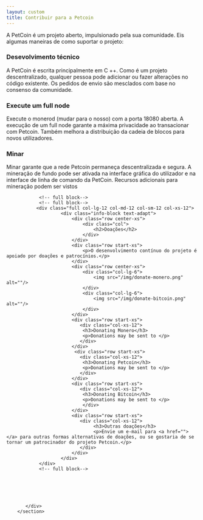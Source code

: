 ```yaml
---
layout: custom
title: Contribuir para a Petcoin
---
```

<div markdown="1" class="text-center container description">
A PetCoin é um projeto aberto, impulsionado pela sua comunidade. Eis algumas maneiras de como suportar o projeto:
</div>

<div class="contribute">
    <section class="container">
          <div class="row">         
               <!-- full block-->
               <div class="full col-lg-12 col-md-12 col-sm-12 col-xs-12">
                        <div class="info-block text-adapt">
                            <div class="row center-xs">                             
                            </div>
<div class="row start-xs" markdown="1">

### Desevolvimento técnico
A PetCoin é escrita principalmente em C ++. Como é um projeto descentralizado, qualquer pessoa pode adicionar ou fazer alterações no código existente. Os pedidos de envio são mesclados com base no consenso da comunidade.

### Execute um full node
Execute o monerod (mudar para o nosso) com a porta 18080 aberta. A execução de um full node garante a máxima privacidade ao transacionar com Petcoin. Também melhora a distribuição da cadeia de blocos para novos utilizadores. 

### Minar
Minar garante que a rede Petcoin permaneça descentralizada e segura. A mineração de fundo pode ser ativada na interface gráfica do utilizador e na interface de linha de comando da PetCoin. Recursos adicionais para mineração podem ser vistos 

</div>
                        </div>
               </div>
               <!-- end full block-->
                                      <!-- full block-->
         
                <!-- full block-->
                <!-- full block-->
               <div class="full col-lg-12 col-md-12 col-sm-12 col-xs-12">
                        <div class="info-block text-adapt">
                            <div class="row center-xs">
                                <div class="col">
                                    <h2>Doações</h2>
                                </div>
                            </div>
                            <div class="row start-xs">
                                <p>O desenvolvimento contínuo do projeto é apoiado por doações e patrocínios.</p>
                            </div>
                            <div class="row center-xs">
                                <div class="col-lg-6">
                                    <img src="/img/donate-monero.png" alt=""/>
                                </div>
                                <div class="col-lg-6">
                                    <img src="/img/donate-bitcoin.png" alt=""/>
                                </div>
                            </div>
                            <div class="row start-xs">
                               <div class="col-xs-12">
                                <h3>Donating Monero</h3>
                                <p>Donations may be sent to </p>
                               </div>
                            </div>
							 <div class="row start-xs">
                               <div class="col-xs-12">
                                <h3>Donating Petcoin</h3>
                                <p>Donations may be sent to </p>
                               </div>
                            </div>
                            <div class="row start-xs">
                               <div class="col-xs-12">
                                <h3>Donating Bitcoin</h3>
                                <p>Donations may be sent to </p>
                                </div>
                            </div>
                            <div class="row start-xs">
                               <div class="col-xs-12">
                                    <h3>Outras doações</h3>
                                    <p>Envie um e-mail para <a href=""></a> para outras formas alternativas de doações, ou se gostaria de se tornar um patrocinador do projeto Petcoin.</p>
                               </div>
                            </div>
                        </div>
                </div>
                <!-- full block-->

               

              
                
                
           </div>
        </section>
    
</div>
